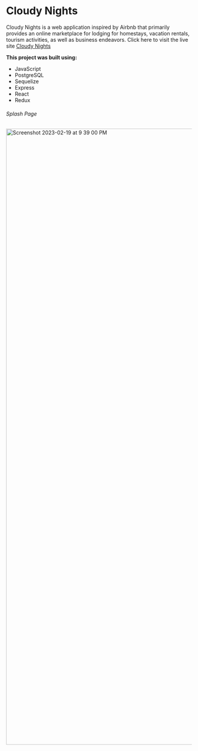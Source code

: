 # Cloudy Nights

Cloudy Nights is a web application inspired by Airbnb that primarily provides an online marketplace for lodging for homestays, vacation rentals, tourism activities, as well as business endeavors. Click here to visit the live site [Cloudy Nights](https://e-bnb.onrender.com/)

**This project was built using:**
- JavaScript
- PostgreSQL
- Sequelize
- Express
- React
- Redux

###### Splash Page 
<img width="1672" alt="Screenshot 2023-02-19 at 9 39 00 PM" src="https://user-images.githubusercontent.com/107530902/220018051-b8e70d17-cb73-4ecc-813b-155091b2c7fd.png">
